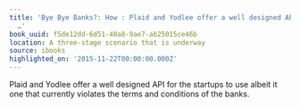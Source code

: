 ```yaml
---
title: 'Bye Bye Banks?: How : Plaid and Yodlee offer a well designed API for the startups
  …'
book_uuid: f5de12dd-6d51-40a8-9ae7-ab25015ce46b
location: A three-stage scenario that is underway
source: ibooks
highlighted_on: '2015-11-22T00:00:00.000Z'
---
```


Plaid and Yodlee offer a well designed API for the startups to use albeit it one that currently violates the terms and conditions of the banks.